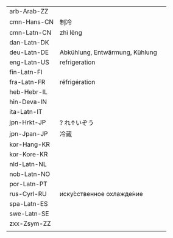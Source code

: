 | | | |
|-|-|-|
| arb-Arab-ZZ |  |  |
| cmn-Hans-CN | 制冷 |  |
| cmn-Latn-CN | zhì lěng |  |
| dan-Latn-DK |  |  |
| deu-Latn-DE | Abkühlung, Entwärmung, Kühlung |  |
| eng-Latn-US | refrigeration |  |
| fin-Latn-FI |  |  |
| fra-Latn-FR | réfrigération |  |
| heb-Hebr-IL |  |  |
| hin-Deva-IN |  |  |
| ita-Latn-IT |  |  |
| jpn-Hrkt-JP | ? れ↑いぞう |  |
| jpn-Jpan-JP | 冷蔵 |  |
| kor-Hang-KR |  |  |
| kor-Kore-KR |  |  |
| nld-Latn-NL |  |  |
| nob-Latn-NO |  |  |
| por-Latn-PT |  |  |
| rus-Cyrl-RU | иску́сственное охлажде́ние |  |
| spa-Latn-ES |  |  |
| swe-Latn-SE |  |  |
| zxx-Zsym-ZZ |  |  |
|  |  |  |
